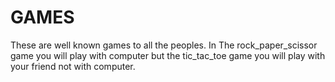 # GAMES
These are well known games to all the peoples. In The rock_paper_scissor game you will play with computer but the tic_tac_toe game you will play with your friend not with computer. 
